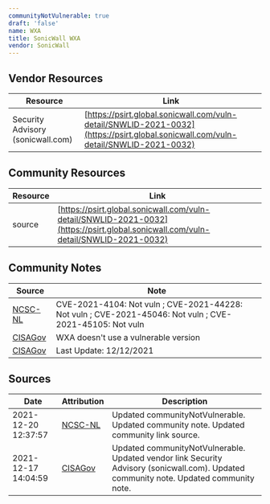 ```yaml
---
communityNotVulnerable: true
draft: 'false'
name: WXA
title: SonicWall WXA
vendor: SonicWall
---
```


## Vendor Resources
| Resource | Link |
| --- | --- |
| Security Advisory (sonicwall.com) | [https://psirt.global.sonicwall.com/vuln-detail/SNWLID-2021-0032](https://psirt.global.sonicwall.com/vuln-detail/SNWLID-2021-0032) |

## Community Resources
| Resource | Link |
| --- | --- |
| source | [https://psirt.global.sonicwall.com/vuln-detail/SNWLID-2021-0032](https://psirt.global.sonicwall.com/vuln-detail/SNWLID-2021-0032) |

## Community Notes
| Source | Note |
| --- | --- |
| [NCSC-NL](https://github.com/NCSC-NL/log4shell/blob/main/software/README.md) | CVE-2021-4104: Not vuln ; CVE-2021-44228: Not vuln ; CVE-2021-45046: Not vuln ; CVE-2021-45105: Not vuln </ul> |
| [CISAGov](https://raw.githubusercontent.com/cisagov/log4j-affected-db/develop/README.md) | WXA doesn't use a vulnerable version |
| [CISAGov](https://raw.githubusercontent.com/cisagov/log4j-affected-db/develop/README.md) | Last Update: 12/12/2021 |

## Sources
| Date | Attribution | Description |
| --- | --- | --- |
| 2021-12-20 12:37:57 | [NCSC-NL](https://github.com/NCSC-NL/log4shell/blob/main/software/README.md) | Updated communityNotVulnerable. Updated community note. Updated community link source.  |
| 2021-12-17 14:04:59 | [CISAGov](https://raw.githubusercontent.com/cisagov/log4j-affected-db/develop/README.md) | Updated communityNotVulnerable. Updated vendor link Security Advisory (sonicwall.com). Updated community note. Updated community note.  |
